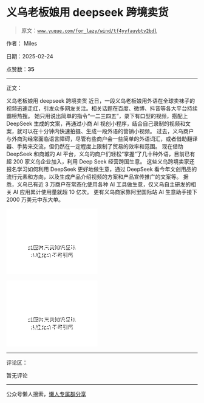 # 义乌老板娘用 deepseek 跨境卖货

> 原文：[`www.yuque.com/for_lazy/wind/tf4yyfauybtv2bdl`](https://www.yuque.com/for_lazy/wind/tf4yyfauybtv2bdl)

作者： Miles

日期：2025-02-24

点赞数：**35**

* * *

正文：

义乌老板娘用 deepseek 跨境卖货
近日，一段义乌老板娘用外语在全球卖袜子的视频迅速走红，引发众多网友关注。相关话题在百度、微博、抖音等各大平台持续霸榜热搜。
她只用说出简单的指令“一二三四五”，录下有口型的视频，搭配上 DeepSeek 生成的文案，再通过小商 AI 视创小程序，结合自己录制的视频和文案，就可以在十分钟内快速拍摄、生成一段外语的营销小视频。
过去，义乌商户与外商沟经常面临语言障碍，尽管有些商户会一些简单的外语词汇，或者借助翻译器、手势来交流，但仍然在一定程度上限制了贸易的效率和范围。
现在借助 DeepSeek 和商城的 AI 平台，义乌的商户们轻松“掌握”了几十种外语，目前已有超 200 家义乌企业加入，利用 Deep Seek 经营跨国生意。
这些义乌跨境卖家还报名学习如何利用 DeepSeek 更好地做生意，通过 DeepSeek 看今年文创用品的流行元素和方向，以及生成产品介绍视频的方案和产品宣传推广的文案等。
据悉，义乌已有近 3 万商户在常态化使用各种 AI 工具做生意，仅义乌自主研发的相关 AI 应用累计使用量就超 10 亿次。
更有义乌商家靠阿里国际站 AI 生意助手接下 2000 万美元中东大单。

![](img/dab1f6e9b113bfce8fb8b53963e45172.png "None")

![](img/590e0acf7557437d4c05a4ebbd79afc7.png "None")

* * *

评论区：

暂无评论

* * *

公众号懒人搜索，[懒人专属群分享](https://lazybook.fun/#/blog/group)